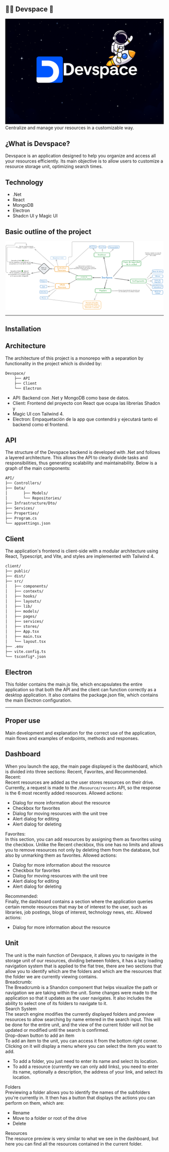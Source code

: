 ## 👨‍🚀 Devspace 🚀

<!-- Nesito agregar una imagen -->
<img src="/client/public/Devspace - banner.png" alt="Devspace"/>
Centralize and manage your resources in a customizable way.

## ¿What is Devspace?

Devspace is an application designed to help you organize and access all your resources efficiently. Its main objective is to allow users to customize a resource storage unit, optimizing search times.

## Technology
- .Net 
- React
- MongoDB
- Electron
- Shadcn UI y Magic UI

## Basic outline of the project
<img src="/client/public/Devspace - excalidraw.png" alt="Devspace"/>
<hr />

## Installation


## Architecture
The architecture of this project is a monorepo with a separation by functionality in the project which is divided by:

    Devspace/
        ├── API
        ├── Client
        └── Electron

* API: Backend con .Net y MongoDB como base de datos.
* Client: Frontend del proyecto con React que ocupa las librerías Shadcn y 
* Magic UI con Tailwind 4.
* Electron: Empaquetación de la app que contendrá y ejecutará tanto el backend como el frontend.

## API
The structure of the Devspace backend is developed with .Net and follows a layered architecture. This allows the API to clearly divide tasks and responsibilities, thus generating scalability and maintainability. Below is a graph of the main components:

    API/
    ├── Controllers/
    ├── Data/
    │       ├── Models/
    │       └── Repositories/
    ├── Infrastructure/Dto/
    ├── Services/
    ├── Properties/
    ├── Program.cs
    └── appsettings.json

## Client
The application's frontend is client-side with a modular architecture using React, Typescript, and Vite, and styles are implemented with Tailwind 4.

    client/
    ├── public/                
    ├── dist/                  
    ├── src/                  
    │   ├── components/        
    │   ├── contexts/          
    │   ├── hooks/             
    │   ├── layouts/           
    │   ├── lib/               
    │   ├── models/            
    │   ├── pages/             
    │   ├── services/          
    │   ├── stores/            
    │   ├── App.tsx            
    │   ├── main.tsx           
    │   └── layout.tsx         
    ├── .env                   
    ├── vite.config.ts        
    └── tsconfig*.json

## Electron
This folder contains the main.js file, which encapsulates the entire application so that both the API and the client can function correctly as a desktop application. It also contains the package.json file, which contains the main Electron configuration.

<hr/>

## Proper use
Main development and explanation for the correct use of the application, main flows and examples of endpoints, methods and responses.

## Dashboard
When you launch the app, the main page displayed is the dashboard, which is divided into three sections: Recent, Favorites, and Recommended.
<br/>
Recent:<br/>
Recent resources are added as the user stores resources on their drive. Currently, a request is made to the `/Resource/recents` API, so the response is the 6 most recently added resources. Allowed actions:
- Dialog for more information about the resource
- Checkbox for favorites
- Dialog for moving resources with the unit tree
- Alert dialog for editing
- Alert dialog for deleting

Favorites:<br/>
In this section, you can add resources by assigning them as favorites using the checkbox. Unlike the Recent checkbox, this one has no limits and allows you to remove resources not only by deleting them from the database, but also by unmarking them as favorites. Allowed actions:
<br/>
- Dialog for more information about the resource
- Checkbox for favorites
- Dialog for moving resources with the unit tree
- Alert dialog for editing
- Alert dialog for deleting


Recommended:<br/>
Finally, the dashboard contains a section where the application queries certain remote resources that may be of interest to the user, such as libraries, job postings, blogs of interest, technology news, etc. Allowed actions:
<br/>
- Dialog for more information about the resource

## Unit
The unit is the main function of Devspace, it allows you to navigate in the storage unit of our resources, dividing between folders, it has a lazy loading navigation system that is applied to the flat tree, there are two sections that allow you to identify which are the folders and which are the resources that the folder we are currently viewing contains.
<br/>
Breadcrumb:<br/>
The Breadcrumb is a Shandcn component that helps visualize the path or navigation we are taking within the unit. Some changes were made to the application so that it updates as the user navigates. It also includes the ability to select one of its folders to navigate to it.
<br/>
Search System <br/>
The search engine modifies the currently displayed folders and preview resources to allow searching by name entered in the search input. This will be done for the entire unit, and the view of the current folder will not be updated or modified until the search is confirmed.
<br/>
Drop-down button to add an item <br/>
To add an item to the unit, you can access it from the bottom right corner. Clicking on it will display a menu where you can select the item you want to add.
<br/>
- To add a folder, you just need to enter its name and select its location.
- To add a resource (currently we can only add links), you need to enter its name, optionally a description, the address of your link, and select its location.

Folders <br/>
Previewing a folder allows you to identify the names of the subfolders you're currently in. It then has a button that displays the actions you can perform on them, which are:
<br/>
- Rename
- Move to a folder or root of the drive
- Delete

Resources<br/>
The resource preview is very similar to what we see in the dashboard, but here you can find all the resources contained in the current folder.

